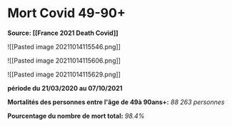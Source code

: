 # Mort Covid 49-90+

**Source: [[France 2021 Death Covid]]**

![[Pasted image 20211014115546.png]]

![[Pasted image 20211014115606.png]]

![[Pasted image 20211014115629.png]]

**période du 21/03/2020 au 07/10/2021**

**Mortalités des personnes entre l'âge de 49à 90ans+:** *88 263 personnes*

**Pourcentage du nombre de mort total:** *98.4%*